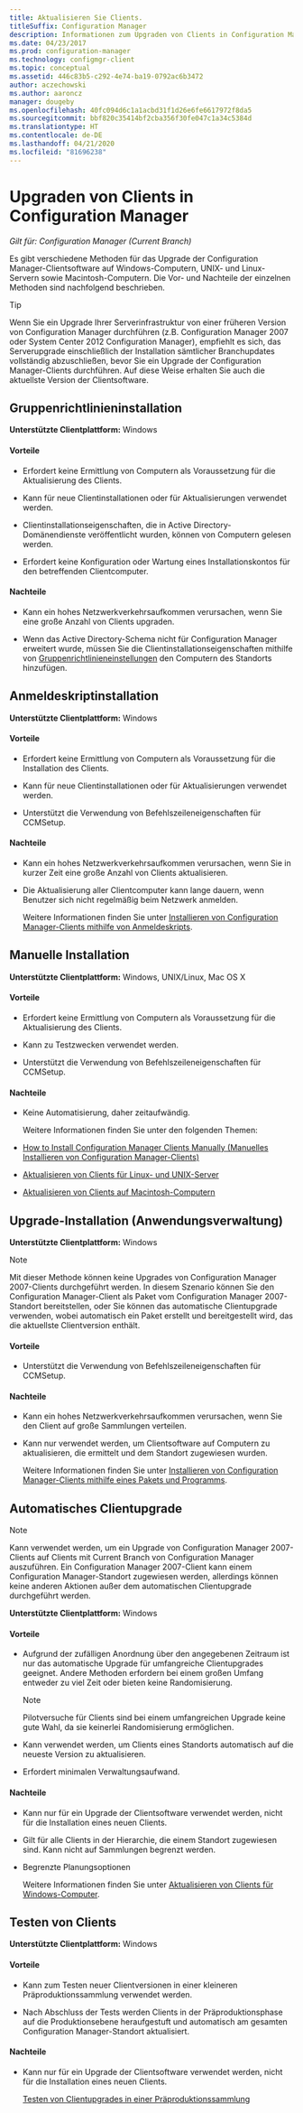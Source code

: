 ```yaml
---
title: Aktualisieren Sie Clients.
titleSuffix: Configuration Manager
description: Informationen zum Upgraden von Clients in Configuration Manager
ms.date: 04/23/2017
ms.prod: configuration-manager
ms.technology: configmgr-client
ms.topic: conceptual
ms.assetid: 446c83b5-c292-4e74-ba19-0792ac6b3472
author: aczechowski
ms.author: aaroncz
manager: dougeby
ms.openlocfilehash: 40fc094d6c1a1acbd31f1d26e6fe6617972f8da5
ms.sourcegitcommit: bbf820c35414bf2cba356f30fe047c1a34c5384d
ms.translationtype: HT
ms.contentlocale: de-DE
ms.lasthandoff: 04/21/2020
ms.locfileid: "81696238"
---
```

# <a name="upgrade-clients-in-configuration-manager"></a>Upgraden von Clients in Configuration Manager

*Gilt für: Configuration Manager (Current Branch)*

Es gibt verschiedene Methoden für das Upgrade der Configuration Manager-Clientsoftware auf Windows-Computern, UNIX- und Linux-Servern sowie Macintosh-Computern. Die Vor- und Nachteile der einzelnen Methoden sind nachfolgend beschrieben.  

> [!TIP]  
>  Wenn Sie ein Upgrade Ihrer Serverinfrastruktur von einer früheren Version von Configuration Manager durchführen \(z.B. Configuration Manager 2007 oder System Center 2012 Configuration Manager\), empfiehlt es sich, das Serverupgrade einschließlich der Installation sämtlicher Branchupdates vollständig abzuschließen, bevor Sie ein Upgrade der Configuration Manager-Clients durchführen. Auf diese Weise erhalten Sie auch die aktuellste Version der Clientsoftware.  

## <a name="group-policy-installation"></a>Gruppenrichtlinieninstallation  
 **Unterstützte Clientplattform:** Windows  

#### <a name="advantages"></a>Vorteile  

- Erfordert keine Ermittlung von Computern als Voraussetzung für die Aktualisierung des Clients.  

- Kann für neue Clientinstallationen oder für Aktualisierungen verwendet werden.  

- Clientinstallationseigenschaften, die in Active Directory-Domänendienste veröffentlicht wurden, können von Computern gelesen werden.  

- Erfordert keine Konfiguration oder Wartung eines Installationskontos für den betreffenden Clientcomputer.  

#### <a name="disadvantages"></a>Nachteile  

- Kann ein hohes Netzwerkverkehrsaufkommen verursachen, wenn Sie eine große Anzahl von Clients upgraden.  

- Wenn das Active Directory-Schema nicht für Configuration Manager erweitert wurde, müssen Sie die Clientinstallationseigenschaften mithilfe von [Gruppenrichtlinieneinstellungen](../../../../core/clients/deploy/deploy-clients-to-windows-computers.md#BKMK_ClientGP) den Computern des Standorts hinzufügen.  


## <a name="logon-script-installation"></a>Anmeldeskriptinstallation  
 **Unterstützte Clientplattform:** Windows  

#### <a name="advantages"></a>Vorteile  

- Erfordert keine Ermittlung von Computern als Voraussetzung für die Installation des Clients.  

- Kann für neue Clientinstallationen oder für Aktualisierungen verwendet werden.  

- Unterstützt die Verwendung von Befehlszeileneigenschaften für CCMSetup.  

#### <a name="disadvantages"></a>Nachteile  

- Kann ein hohes Netzwerkverkehrsaufkommen verursachen, wenn Sie in kurzer Zeit eine große Anzahl von Clients aktualisieren.  

- Die Aktualisierung aller Clientcomputer kann lange dauern, wenn Benutzer sich nicht regelmäßig beim Netzwerk anmelden.  

  Weitere Informationen finden Sie unter [Installieren von Configuration Manager-Clients mithilfe von Anmeldeskripts](../../../../core/clients/deploy/deploy-clients-to-windows-computers.md#BKMK_ClientLogonScript).  

## <a name="manual-installation"></a>Manuelle Installation  
 **Unterstützte Clientplattform:** Windows, UNIX/Linux, Mac OS X  

#### <a name="advantages"></a>Vorteile  

- Erfordert keine Ermittlung von Computern als Voraussetzung für die Aktualisierung des Clients.  

- Kann zu Testzwecken verwendet werden.  

- Unterstützt die Verwendung von Befehlszeileneigenschaften für CCMSetup.  

#### <a name="disadvantages"></a>Nachteile  

- Keine Automatisierung, daher zeitaufwändig.  

  Weitere Informationen finden Sie unter den folgenden Themen:  

- [How to Install Configuration Manager Clients Manually (Manuelles Installieren von Configuration Manager-Clients)](../../../../core/clients/deploy/deploy-clients-to-windows-computers.md#BKMK_Manual)  

- [Aktualisieren von Clients für Linux- und UNIX-Server](../../../../core/clients/manage/upgrade/upgrade-clients-for-linux-and-unix-servers.md)  

- [Aktualisieren von Clients auf Macintosh-Computern](../../../../core/clients/manage/upgrade/upgrade-clients-on-mac-computers.md)  

## <a name="upgrade-installation-application-management"></a>Upgrade-Installation (Anwendungsverwaltung)  
 **Unterstützte Clientplattform:** Windows  

> [!NOTE]  
>  Mit dieser Methode können keine Upgrades von Configuration Manager 2007-Clients durchgeführt werden. In diesem Szenario können Sie den Configuration Manager-Client als Paket vom Configuration Manager 2007-Standort bereitstellen, oder Sie können das automatische Clientupgrade verwenden, wobei automatisch ein Paket erstellt und bereitgestellt wird, das die aktuellste Clientversion enthält.  

#### <a name="advantages"></a>Vorteile  

- Unterstützt die Verwendung von Befehlszeileneigenschaften für CCMSetup.  

#### <a name="disadvantages"></a>Nachteile  

- Kann ein hohes Netzwerkverkehrsaufkommen verursachen, wenn Sie den Client auf große Sammlungen verteilen.  

- Kann nur verwendet werden, um Clientsoftware auf Computern zu aktualisieren, die ermittelt und dem Standort zugewiesen wurden.  

  Weitere Informationen finden Sie unter [Installieren von Configuration Manager-Clients mithilfe eines Pakets und Programms](../../../../core/clients/deploy/deploy-clients-to-windows-computers.md#BKMK_ClientApp).  

## <a name="automatic-client-upgrade"></a>Automatisches Clientupgrade  

> [!NOTE]  
> Kann verwendet werden, um ein Upgrade von Configuration Manager 2007-Clients auf Clients mit Current Branch von Configuration Manager auszuführen. Ein Configuration Manager 2007-Client kann einem Configuration Manager-Standort zugewiesen werden, allerdings können keine anderen Aktionen außer dem automatischen Clientupgrade durchgeführt werden.  

 **Unterstützte Clientplattform:** Windows  

#### <a name="advantages"></a>Vorteile  

- Aufgrund der zufälligen Anordnung über den angegebenen Zeitraum ist nur das automatische Upgrade für umfangreiche Clientupgrades geeignet. Andere Methoden erfordern bei einem großen Umfang entweder zu viel Zeit oder bieten keine Randomisierung. 

    > [!Note]
    > Pilotversuche für Clients sind bei einem umfangreichen Upgrade keine gute Wahl, da sie keinerlei Randomisierung ermöglichen.  
- Kann verwendet werden, um Clients eines Standorts automatisch auf die neueste Version zu aktualisieren.  

- Erfordert minimalen Verwaltungsaufwand.  

#### <a name="disadvantages"></a>Nachteile  

- Kann nur für ein Upgrade der Clientsoftware verwendet werden, nicht für die Installation eines neuen Clients.  

- Gilt für alle Clients in der Hierarchie, die einem Standort zugewiesen sind. Kann nicht auf Sammlungen begrenzt werden.  

- Begrenzte Planungsoptionen  

  Weitere Informationen finden Sie unter [Aktualisieren von Clients für Windows-Computer](../../../../core/clients/manage/upgrade/upgrade-clients-for-windows-computers.md).  

## <a name="client-testing"></a>Testen von Clients  
 **Unterstützte Clientplattform:** Windows  

#### <a name="advantages"></a>Vorteile  

- Kann zum Testen neuer Clientversionen in einer kleineren Präproduktionssammlung verwendet werden.  

- Nach Abschluss der Tests werden Clients in der Präproduktionsphase auf die Produktionsebene heraufgestuft und automatisch am gesamten Configuration Manager-Standort aktualisiert.  

#### <a name="disadvantages"></a>Nachteile  

- Kann nur für ein Upgrade der Clientsoftware verwendet werden, nicht für die Installation eines neuen Clients.  

  [Testen von Clientupgrades in einer Präproduktionssammlung](../../../../core/clients/manage/upgrade/test-client-upgrades.md)  
